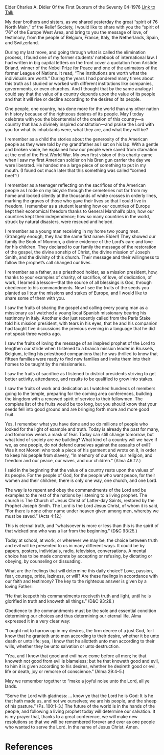 Elder Charles A. Didier
Of the First Quorum of the Seventy
04-1976
[Link to Talk](https://www.churchofjesuschrist.org/study/general-conference/1976/04/the-value-of-people?lang=eng)

My dear brothers and sisters, as we shared yesterday the great “spirit of 76 North Main,” of the Relief Society, I would like to share with you the “spirit of ’76” of the Europe West Area, and bring to you the message of love, of testimony, from the people of Belgium, France, Italy, the Netherlands, Spain, and Switzerland.

During my last move, and going through what is called the elimination process, I found one of my former students’ notebook of international law. I had written in big capital letters on the front cover a quotation from Aristide Briand, winner of the Nobel Prize for Peace and one of the animators of the former League of Nations. It read, “The institutions are worth what the individuals are worth.” During the years I had pondered many times about this truth as I studied or worked with different institutions like companies, governments, or even churches. And I thought that by the same analogy I could say that the value of a country depends upon the value of its people and that it will rise or decline according to the desires of its people.

One people, one country, has done more for the world than any other nation in history because of the righteous desires of its people. May I today celebrate with you the bicentennial of the creation of this country—a country that has a divinely inspired constitution—and praise the Lord with you for what its inhabitants were, what they are, and what they will be?

I remember as a child the stories about the generosity of the American people as they were told by my grandfather as I sat on his lap. With a gentle and broken voice, he explained how our people were saved from starvation at the end of the First World War. My own first vision of this charity came when I saw my first American soldier on his Bren gun carrier the day we were liberated. He handed me a large piece of something to put in my mouth. (I found out much later that this something was called “corned beef”!)

I remember as a teenager reflecting on the sacrifices of the American people as I rode on my bicycle through the cemeteries not far from my home and looked silently at the thousands of white crosses in orderly lines, marking the graves of those who gave their lives so that I could live in freedom. I remember as a student learning how our countries of Europe kept their economical freedom thanks to General Marshall’s plan; how our countries kept their independence; how so many countries in the world, struck by natural disasters, were rescued and helped.

I remember as a young man receiving in my home two young men. (Strangely enough, they had the same first name: Elder!) They showed our family the Book of Mormon, a divine evidence of the Lord’s care and love for his children. They declared to our family the message of the restoration of the gospel, the divine sonship of Christ, the divine mission of Joseph Smith, and the divinity of this church. Their message and their willingness to follow the prophet’s call changed our lives.

I remember as a father, as a priesthood holder, as a mission president, how, thanks to your examples of charity, of sacrifice, of love, of dedication, of work, I learned a lesson—that the source of all blessings is God, through obedience to his commandments. Now I see the fruits of the seeds you planted as I tour the missions and stakes of Europe, and I would like to share some of them with you.

I saw the fruits of sharing the gospel and calling every young man as a missionary as I watched a young local Spanish missionary bearing his testimony in Italy. Another elder just recently called from the Paris Stake told his mission president, with tears in his eyes, that he and his companion had taught five discussions the previous evening in a language that he did not speak three weeks ago.

I saw the fruits of loving the message of an inspired prophet of the Lord to lengthen our stride when I listened to a branch mission leader in Brussels, Belgium, telling his priesthood companions that he was thrilled to know that fifteen families were ready to find new families and invite them into their homes to be taught by the missionaries.

I saw the fruits of sacrifice as I listened to district presidents striving to get better activity, attendance, and results to be qualified to grow into stakes.

I saw the fruits of work and dedication as I watched hundreds of members going to the temple, preparing for the coming area conferences, building the kingdom with a renewed spirit of service to their fellowmen. The complete list of the fruits would be too long, but you should know that your seeds fell into good ground and are bringing forth more and more good fruit.

Yes, I remember what you have done and so do millions of people who looked for the light of example and truth. Today is already the past for many, and tomorrow wears a mask of fear. Today can still change tomorrow, but what kind of society are we building? What kind of a country will we have if we, as one people, do not defend ourselves against the assaults of evil? Was it not Moroni who took a piece of his garment and wrote on it, in order to keep his people from slavery, “In memory of our God, our religion, and freedom and our peace, our wives, and our children.” (Alma 46:12.)

I said in the beginning that the value of a country rests upon the values of its people. For the people of God, for the people who want peace, for their women and their children, there is only one way, one church, and one Lord.

The way is to repent and obey the commandments of the Lord and be examples to the rest of the nations by listening to a living prophet. The church is The Church of Jesus Christ of Latter-day Saints, restored by the Prophet Joseph Smith. The Lord is the Lord Jesus Christ, of whom it is said, “For there is none other name under heaven given among men, whereby we must be saved.” (Acts 4:12.)

This is eternal truth, and “whatsoever is more or less than this is the spirit of that wicked one who was a liar from the beginning.” (D&C 93:25.)

Today at school, at work, or wherever we may be, the choice between truth and evil will be presented to us in many different ways. It could be by papers, posters, individuals, radio, television, conversations. A mental choice has to be made concrete by accepting or refusing, by dictating or obeying, by counseling or dissuading.

What are the feelings that will determine this daily choice? Love, passion, fear, courage, pride, laziness, or will? Are these feelings in accordance with our faith and testimony? The key to the righteous answer is given by a loving Father:

“He that keepeth his commandments receiveth truth and light, until he is glorified in truth and knoweth all things.” (D&C 93:28.)

Obedience to the commandments must be the sole and essential condition determining our choices and thus determining our eternal life. Alma expressed it in a very clear way:

“I ought not to harrow up in my desires, the firm decree of a just God, for I know that he granteth unto men according to their desire, whether it be unto death or unto life; yea, I know that he allotteth unto men according to their wills, whether they be unto salvation or unto destruction.

“Yea, and I know that good and evil have come before all men; he that knoweth not good from evil is blameless; but he that knoweth good and evil, to him it is given according to his desires, whether he desireth good or evil, life or death, joy or remorse of conscience.” (Alma 29:4–5.)

May we remember together to “make a joyful noise unto the Lord, all ye lands.

“Serve the Lord with gladness: … know ye that the Lord he is God: It is he that hath made us, and not we ourselves; we are his people, and the sheep of his pasture.” (Ps. 100:1–3.) The future of the world is in the hands of the people, and following a living prophet today will determine our salvation. It is my prayer that, thanks to a great conference, we will make new resolutions so that we will be remembered forever and ever as one people who wanted to serve the Lord. In the name of Jesus Christ. Amen.

# References
